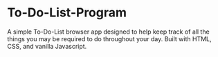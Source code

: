 # To-Do-List-Program
A simple To-Do-List browser app designed to help keep track of all the things you may be required to do throughout your day. Built with HTML, CSS, and vanilla Javascript.
